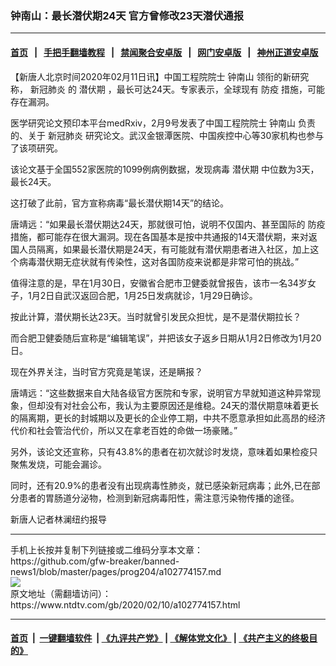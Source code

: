 ### 钟南山：最长潜伏期24天 官方曾修改23天潜伏通报
------------------------

#### [首页](https://github.com/gfw-breaker/banned-news1/blob/master/README.md) &nbsp;&nbsp;|&nbsp;&nbsp; [手把手翻墙教程](https://github.com/gfw-breaker/guides/wiki) &nbsp;&nbsp;|&nbsp;&nbsp; [禁闻聚合安卓版](https://github.com/gfw-breaker/bn-android) &nbsp;&nbsp;|&nbsp;&nbsp; [网门安卓版](https://github.com/oGate2/oGate) &nbsp;&nbsp;|&nbsp;&nbsp; [神州正道安卓版](https://github.com/SzzdOgate/update) 



<div><div class="post_content" itemprop="articleBody">
 <p>
  【新唐人北京时间2020年02月11日讯】中国工程院院士
  <ok href="https://www.ntdtv.com/gb/钟南山.htm">
   钟南山
  </ok>
  领衔的新研究称，
  <ok href="https://www.ntdtv.com/gb/新冠肺炎.htm">
   新冠肺炎
  </ok>
  的
  <ok href="https://www.ntdtv.com/gb/潜伏期.htm">
   潜伏期
  </ok>
  ，最长可达24天。专家表示，全球现有
  <ok href="https://www.ntdtv.com/gb/防疫.htm">
   防疫
  </ok>
  措施，可能存在漏洞。
 </p>
 <p>
  医学研究论文预印本平台medRxiv，2月9号发表了中国工程院院士
  <ok href="https://www.ntdtv.com/gb/钟南山.htm">
   钟南山
  </ok>
  负责的、关于
  <ok href="https://www.ntdtv.com/gb/新冠肺炎.htm">
   新冠肺炎
  </ok>
  研究论文。武汉金银潭医院、中国疾控中心等30家机构也参与了该项研究。
 </p>
 <p>
  该论文基于全国552家医院的1099例病例数据，发现病毒
  <ok href="https://www.ntdtv.com/gb/潜伏期.htm">
   潜伏期
  </ok>
  中位数为3天，最长24天。
 </p>
 <p>
  这打破了此前，官方宣称病毒“最长潜伏期14天”的结论。
 </p>
 <p>
  唐靖远：“如果最长潜伏期达24天，那就很可怕，说明不仅国内、甚至国际的
  <ok href="https://www.ntdtv.com/gb/防疫.htm">
   防疫
  </ok>
  措施，都可能存在很大漏洞。现在各国基本是按中共通报的14天潜伏期，来对返国人员隔离，如果最长潜伏期是24天，有可能就有潜伏期患者进入社区，加上这个病毒潜伏期无症状就有传染性，这对各国防疫来说都是非常可怕的挑战。”
 </p>
 <p>
  值得注意的是，早在1月30日，安徽省合肥市卫健委就曾报告，该市一名34岁女子，1月2日自武汉返回合肥，1月25日发病就诊，1月29日确诊。
 </p>
 <p>
  按此计算，潜伏期长达23天。当时就曾引发民众担忧，是不是潜伏期拉长？
 </p>
 <p>
  而合肥卫健委随后宣称是“编辑笔误”，并把该女子返乡日期从1月2日修改为1月20日。
 </p>
 <p>
  现在外界关注，当时官方究竟是笔误，还是瞒报？
 </p>
 <p>
  唐靖远：“这些数据来自大陆各级官方医院和专家，说明官方早就知道这种异常现象，但却没有对社会公布，我认为主要原因还是维稳。24天的潜伏期意味着更长的隔离期，更长的封城期以及更长的企业停工期，中共不愿意承担如此高昂的经济代价和社会管治代价，所以又在拿老百姓的命做一场豪赌。”
 </p>
 <p>
  另外，该论文还宣称，只有43.8%的患者在初次就诊时发烧，意味着如果检疫只聚焦发烧，可能会漏诊。
 </p>
 <p>
  同时，还有20.9%的患者没有出现病毒性肺炎，就已感染新冠病毒；此外,已在部分患者的胃肠道分泌物，检测到新冠病毒阳性，需注意污染物传播的途径。
 </p>
 <p>
  新唐人记者林澜纽约报导
 </p>
 <div class="single_ad">
 </div>
</div>
</div>
<hr/>
手机上长按并复制下列链接或二维码分享本文章：<br/>
https://github.com/gfw-breaker/banned-news1/blob/master/pages/prog204/a102774157.md <br/>
<a href='https://github.com/gfw-breaker/banned-news1/blob/master/pages/prog204/a102774157.md'><img src='https://github.com/gfw-breaker/banned-news1/blob/master/pages/prog204/a102774157.md.png'/></a> <br/>
原文地址（需翻墙访问）：https://www.ntdtv.com/gb/2020/02/10/a102774157.html


------------------------
#### [首页](https://github.com/gfw-breaker/banned-news1/blob/master/README.md) &nbsp;|&nbsp; [一键翻墙软件](https://github.com/gfw-breaker/nogfw/blob/master/README.md) &nbsp;| [《九评共产党》](https://github.com/gfw-breaker/9ping.md/blob/master/README.md#九评之一评共产党是什么) | [《解体党文化》](https://github.com/gfw-breaker/jtdwh.md/blob/master/README.md) | [《共产主义的终极目的》](https://github.com/gfw-breaker/gczydzjmd.md/blob/master/README.md)


<img src='http://gfw-breaker.win/banned-news/pages/prog204/a102774157.md' width='0px' height='0px'/>